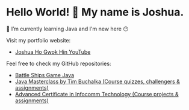 # Hello World! 👋 My name is Joshua.
🌱 I’m currently learning Java and I'm new here 😶

Visit my portfolio website:
- [Joshua Ho Gwok Hin YouTube](https://www.youtube.com/c/JoshuaHoGwokHin_SG)

Feel free to check my GitHub repositories:<br>
- <a href="https://github.com/Joshua-Ho-Gwok-Hin/EDU-SGUS-LITHAN-NICF/tree/main/java-battle-ships-game">Battle Ships Game Java</a>
- <a href="https://github.com/Joshua-Ho-Gwok-Hin/TUTORIALS-Java-Masterclass-Tim-Buchalka">Java Masterclass by Tim Buchalka  (Course quizzes, challengers & assignments)</a><br>
- <a href="https://github.com/Joshua-Ho-Gwok-Hin/EDU-SGUS-LITHAN-NICF">Advanced Certificate in Infocomm Technology (Course projects & assignments)</a>
